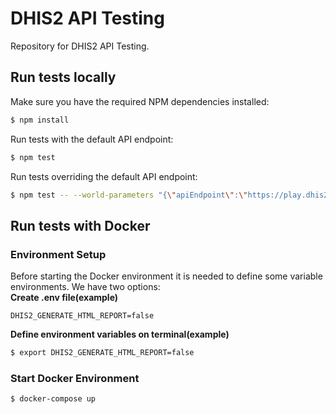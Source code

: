 # DHIS2 API Testing

Repository for DHIS2 API Testing.

## Run tests locally

Make sure you have the required NPM dependencies installed:

```sh
$ npm install
```

Run tests with the default API endpoint:

```sh
$ npm test
```

Run tests overriding the default API endpoint:

```sh
$ npm test -- --world-parameters "{\"apiEndpoint\":\"https://play.dhis2.org/demo/api/27",\"generateHtmlReport\":false}"
```

## Run tests with Docker
### Environment Setup
Before starting the Docker environment it is needed to define some variable environments. We have two options:</br>
**Create .env file(example)**
```
DHIS2_GENERATE_HTML_REPORT=false
```

**Define environment variables on terminal(example)**
  
```sh
$ export DHIS2_GENERATE_HTML_REPORT=false
```

### Start Docker Environment
```sh
$ docker-compose up
```
